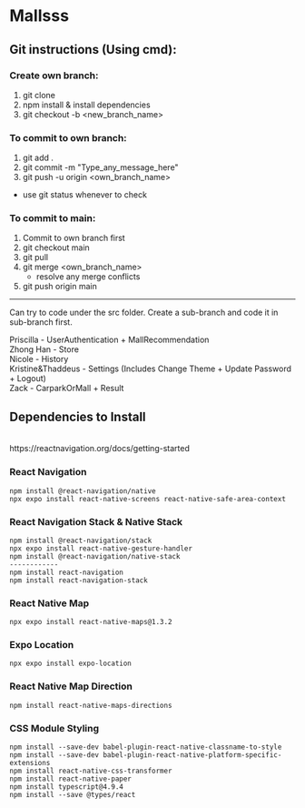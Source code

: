# Mallsss
## Git instructions (Using cmd):
### Create own branch:
  1. git clone <git repo link>
  2. npm install & install dependencies
  3. git checkout -b <new_branch_name>

### To commit to own branch:
  1. git add .
  2. git commit -m "Type_any_message_here"
  3. git push -u origin <own_branch_name>
  - use git status whenever to check

### To commit to main:
  1. Commit to own branch first
  2. git checkout main
  3. git pull
  4. git merge <own_branch_name>
      - resolve any merge conflicts
  5. git push origin main

<hr>

  
Can try to code under the src folder. Create a sub-branch and code it in sub-branch first.

Priscilla - UserAuthentication + MallRecommendation
<br/>
Zhong Han - Store
<br/>
Nicole - History
<br/>
Kristine&Thaddeus - Settings (Includes Change Theme + Update Password + Logout)
<br/>
Zack - CarparkOrMall + Result

## Dependencies to Install
<br>
https://reactnavigation.org/docs/getting-started
<br>

### React Navigation
```
npm install @react-navigation/native
npx expo install react-native-screens react-native-safe-area-context
```

### React Navigation Stack & Native Stack
```
npm install @react-navigation/stack
npx expo install react-native-gesture-handler
npm install @react-navigation/native-stack 
------------
npm install react-navigation
npm install react-navigation-stack
```
### React Native Map
```
npx expo install react-native-maps@1.3.2
```
### Expo Location
```
npx expo install expo-location
```
### React Native Map Direction
```
npm install react-native-maps-directions
```
### CSS Module Styling
```
npm install --save-dev babel-plugin-react-native-classname-to-style
npm install --save-dev babel-plugin-react-native-platform-specific-extensions
npm install react-native-css-transformer 
npm install react-native-paper
npm install typescript@4.9.4
npm install --save @types/react


```
